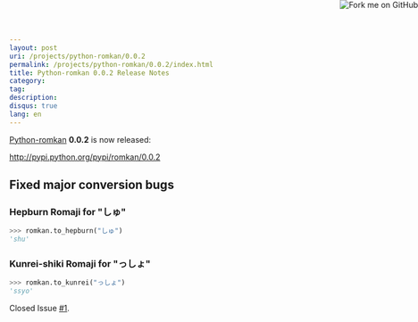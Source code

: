 ```yaml
---
layout: post
uri: /projects/python-romkan/0.0.2
permalink: /projects/python-romkan/0.0.2/index.html
title: Python-romkan 0.0.2 Release Notes
category:
tag:
description:
disqus: true
lang: en
---
```


[Python-romkan](https://github.com/soimort/python-romkan) __0.0.2__ is now released:

<http://pypi.python.org/pypi/romkan/0.0.2>

## Fixed major conversion bugs

### Hepburn Romaji for "しゅ"

```python
>>> romkan.to_hepburn("しゅ")
'shu'
```

### Kunrei-shiki Romaji for "っしょ"

```python
>>> romkan.to_kunrei("っしょ")
'ssyo'
```

Closed Issue [#1](https://github.com/soimort/python-romkan/pull/1).



<a href="https://github.com/soimort/python-romkan"><img style="position: absolute; top: 0; right: 0; border: 0;" src="https://s3.amazonaws.com/github/ribbons/forkme_right_orange_ff7600.png" alt="Fork me on GitHub"></a>
